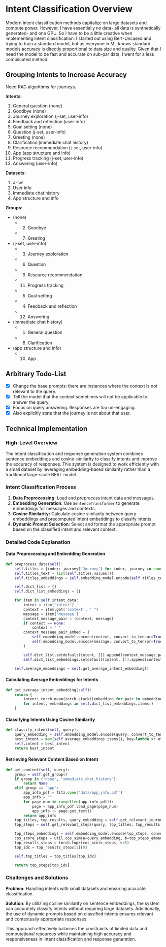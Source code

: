 # Intent Classification Overview

Modern intent classification methods capitalize on large datasets and compute power. However, I have essentially no data- all data is synthetically generated- and one GPU. So I have to be a little creative when implementing intent classification. I started out using Bert-Uncased and trying to train a standard model, but as everyone in ML knows standard models accuracy is directly proportional to data size and quality. Given that I need the model to be fast and accurate on sub-par data, I went for a less complicated method.

## Grouping Intents to Increase Accuracy

Need RAG algorithms for journeys.

**Intents:**
1. General question (none)
2. Goodbye (none)
3. Journey exploration (j-set, user-info)
4. Feedback and reflection (user-info)
5. Goal setting (none)
6. Question (j-set, user-info)
7. Greeting (none)
8. Clarification (immediate chat history)
9. Resource recommendation (j-set, user-info)
10. App (app structure and info)
11. Progress tracking (j-set, user-info)
12. Answering (user-info)

**Datasets:**
1. J-set
2. User info
3. Immediate chat history
4. App structure and info

**Groups:**
- (none)
  - 2. Goodbye
  - 7. Greeting
- (j-set, user-info)
  - 3. Journey exploration
  - 6. Question
  - 9. Resource recommendation
  - 11. Progress tracking
  - 5. Goal setting
  - 4. Feedback and reflection
  - 12. Answering
- (immediate chat history)
  - 1. General question
  - 8. Clarification
- (app structure and info)
  - 10. App

## Arbitrary Todo-List

- [x] Change the base prompts: there are instances where the context is not relevant to the query.
- [x] Tell the model that the context sometimes will not be applicable to answer the query.
- [x] Focus on query answering. Responses are too un-engaging.
- [x] Also explicitly state that the journey is not about that user.

## Technical Implementation

### High-Level Overview

The intent classification and response generation system combines sentence embeddings and cosine similarity to classify intents and improve the accuracy of responses. This system is designed to work efficiently with a small dataset by leveraging embedding-based similarity rather than a traditional large-scale BERT model. 

### Intent Classification Process

1. **Data Preprocessing:** Load and preprocess intent data and messages.
2. **Embedding Generation:** Use `SentenceTransformer` to generate embeddings for messages and contexts.
3. **Cosine Similarity:** Calculate cosine similarity between query embeddings and precomputed intent embeddings to classify intents.
4. **Dynamic Prompt Selection:** Select and format the appropriate prompt based on the classified intent and relevant context.

### Detailed Code Explanation

#### Data Preprocessing and Embedding Generation

``` python
def preprocess_data(self):
    self.titles = {index: journey['Journey'] for index, journey in enumerate(self.data['journeys'])}
    self.titles_text = list(self.titles.values())
    self.titles_embeddings = self.embedding_model.encode(self.titles_text, convert_to_tensor=True).to("cuda")

    self.dict_list = {}
    self.dict_list_embeddings = {}

    for item in self.intent_data:
        intent = item['intent']
        context = item.get('context', " ")
        message = item['message']
        context_message_pair = (context, message)
        if context == None:
            context = " "
        context_message_pair_embed = (
            self.embedding_model.encode(context, convert_to_tensor=True).to('cuda'),
            self.embedding_model.encode(message, convert_to_tensor=True).to('cuda')
        )

        self.dict_list.setdefault(intent, []).append(context_message_pair)
        self.dict_list_embeddings.setdefault(intent, []).append(context_message_pair_embed)

    self.average_embeddings = self.get_average_intent_embedding()
```

#### Calculating Average Embeddings for Intents

``` python
def get_average_intent_embedding(self):
    return {
        intent: torch.mean(torch.stack([embedding for pair in embeddings for embedding in pair]), dim=0)
        for intent, embeddings in self.dict_list_embeddings.items()
    }
```

#### Classifying Intents Using Cosine Similarity

``` python
def classify_intent(self, query):
    query_embedding = self.embedding_model.encode(query, convert_to_tensor=True).to('cuda')
    best_intent = max(self.average_embeddings.items(), key=lambda x: util.cos_sim(a=query_embedding, b=x[1])[0])[0]
    self.intent = best_intent
    return best_intent
```

#### Retrieving Relevant Content Based on Intent

``` python preview title="chat template"
def get_content(self, query):
    group = self.get_group()
    if group in ("none", "immediate_chat_history"):
        return None
    elif group == "app":
        app_info_pdf = fitz.open('data/app_info.pdf')
        app_info = ""
        for page_num in range(len(app_info_pdf)):
            page = app_info_pdf.load_page(page_num)
            app_info += page.get_text()
        return app_info
    top_titles, top_results, query_embedding = self.get_relevant_journeys(query)
    top_steps = self.get_relevant_steps(query, top_titles, top_results, query_embedding)

    top_steps_embeddings = self.embedding_model.encode(top_steps, convert_to_tensor=True).to("cuda")
    cos_score_steps = util.cos_sim(a=query_embedding, b=top_steps_embeddings)[0]
    top_results_steps = torch.topk(cos_score_steps, k=5)
    top_idx = top_results_steps[1][0]

    self.top_titles = top_titles[top_idx]

    return top_steps[top_idx]
```

### Challenges and Solutions

**Problem:** Handling intents with small datasets and ensuring accurate classification.

**Solution:** By utilizing cosine similarity on sentence embeddings, the system can accurately classify intents without requiring large datasets. Additionally, the use of dynamic prompts based on classified intents ensures relevant and contextually appropriate responses.

This approach effectively balances the constraints of limited data and computational resources while maintaining high accuracy and responsiveness in intent classification and response generation.
